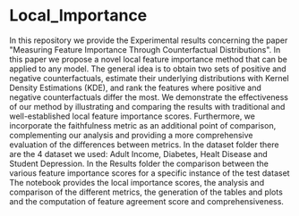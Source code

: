 # Local_Importance

In this repository we provide the Experimental results concerning the paper "Measuring Feature Importance Through Counterfactual Distributions". In this paper we propose a novel local feature importance method that can be applied to any model. The general idea is to obtain two sets of positive and negative counterfactuals, estimate their underlying distributions with Kernel Density Estimations (KDE), and rank the features where positive and negative counterfactuals differ the most.
We demonstrate the effectiveness of our method by illustrating and comparing the results with traditional and well-established local feature importance scores. Furthermore, we incorporate the faithfulness metric as an additional point of comparison, complementing our analysis and providing a more comprehensive evaluation of the differences between metrics.
In the dataset folder there are the 4 dataset we used: Adult Income, Diabetes, Healt Disease and Student Depression.
In the Results folder the comparison between the various feature importance scores for a specific instance of the test dataset
The notebook provides the local importance scores, the analysis and comparison of the different metrics, the generation of the tables and plots and the computation of feature agreement score and comprehensiveness.
